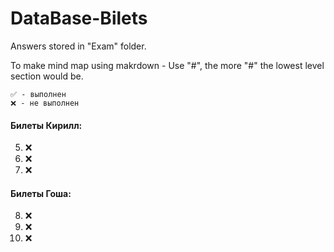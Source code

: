 # DataBase-Bilets

Answers stored in "Exam" folder.

To make mind map using makrdown - Use "#", the more "#" the lowest level section would be.
```
✅ - выполнен
❌ - не выполнен
```
#### Билеты Кирилл:
5. ❌
6. ❌
7. ❌

#### Билеты Гоша:
8. ❌
9. ❌
10. ❌

